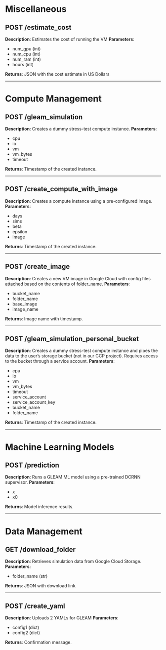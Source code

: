 # Miscellaneous

## POST /estimate_cost

**Description**: Estimates the cost of running the VM
**Parameters**:

- num_gpu (int)
- num_cpu (int)
- num_ram (int)
- hours (int)

**Returns**: JSON with the cost estimate in US Dollars

---

# Compute Management

## POST /gleam_simulation

**Description**: Creates a dummy stress-test compute instance.
**Parameters**:

- cpu
- io
- vm
- vm_bytes
- timeout

**Returns**: Timestamp of the created instance.

---

## POST /create_compute_with_image

**Description**: Creates a compute instance using a pre-configured image.
**Parameters**:

- days
- sims
- beta
- epsilon
- image

**Returns**: Timestamp of the created instance.

---

## POST /create_image

**Description**: Creates a new VM image in Google Cloud with config files attached based on the contents of folder_name.
**Parameters**:

- bucket_name
- folder_name
- base_image
- image_name

**Returns**: Image name with timestamp.

---

## POST /gleam_simulation_personal_bucket

**Description**: Creates a dummy stress-test compute instance and pipes the data to the user’s storage bucket (not in our GCP project). Requires access to the bucket through a service account.
**Parameters**:

- cpu
- io
- vm
- vm_bytes
- timeout
- service_account
- service_account_key
- bucket_name
- folder_name

**Returns**: Timestamp of the created instance.

---

# Machine Learning Models

## POST /prediction

**Description**: Runs a GLEAM ML model using a pre-trained DCRNN supervisor.
**Parameters**:

- x
- x0

**Returns**: Model inference results.

---

# Data Management

## GET /download_folder

**Description**: Retrieves simulation data from Google Cloud Storage.
**Parameters**:

- folder_name (str)

**Returns**: JSON with download link.

---

## POST /create_yaml

**Description**: Uploads 2 YAMLs for GLEAM
**Parameters**:

- config1 (dict)
- config2 (dict)

**Returns**: Confirmation message.
